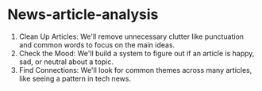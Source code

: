 # News-article-analysis

1. Clean Up Articles: We'll remove unnecessary clutter like punctuation and common
words to focus on the main ideas.
2. Check the Mood: We'll build a system to figure out if an article is happy, sad, or
neutral about a topic.
3. Find Connections: We'll look for common themes across many articles, like seeing a
pattern in tech news.
